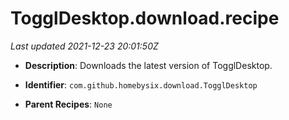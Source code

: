 # TogglDesktop.download.recipe

_Last updated 2021-12-23 20:01:50Z_

- **Description**: Downloads the latest version of TogglDesktop.

- **Identifier**: `com.github.homebysix.download.TogglDesktop`

- **Parent Recipes**: `None`
